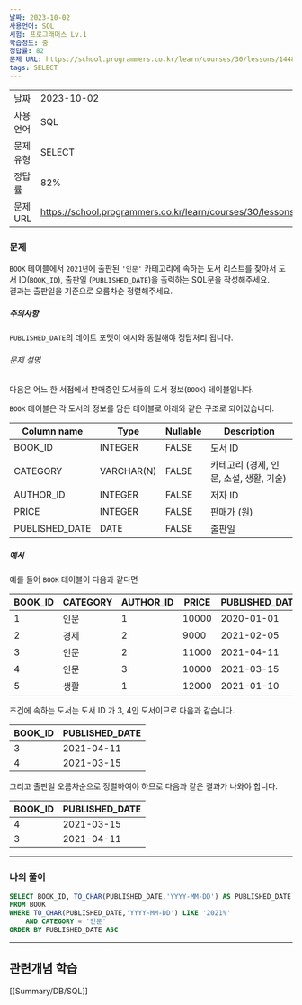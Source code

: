 ```yaml
---
날짜: 2023-10-02
사용언어: SQL
시험: 프로그래머스 Lv.1
학습정도: 중
정답률: 82
문제 URL: https://school.programmers.co.kr/learn/courses/30/lessons/144853
tags: SELECT
---
```

|           |                                                                  |
| --------- | ---------------------------------------------------------------- |
| 날짜      | 2023-10-02                                                       |
| 사용 언어 | SQL                                                              |
| 문제 유형 | SELECT                                                           |
| 정답률    | 82%                                                              |
| 문제 URL  | https://school.programmers.co.kr/learn/courses/30/lessons/144853 |

### 문제

`BOOK` 테이블에서 `2021년`에 출판된 `'인문'` 카테고리에 속하는 도서 리스트를 찾아서 도서 ID(`BOOK_ID`), 출판일 (`PUBLISHED_DATE`)을 출력하는 SQL문을 작성해주세요.  
결과는 출판일을 기준으로 오름차순 정렬해주세요.

##### 주의사항

`PUBLISHED_DATE`의 데이트 포맷이 예시와 동일해야 정답처리 됩니다.

###### 문제 설명

다음은 어느 한 서점에서 판매중인 도서들의 도서 정보(`BOOK`) 테이블입니다.

`BOOK` 테이블은 각 도서의 정보를 담은 테이블로 아래와 같은 구조로 되어있습니다.

|Column name|Type|Nullable|Description|
|---|---|---|---|
|BOOK_ID|INTEGER|FALSE|도서 ID|
|CATEGORY|VARCHAR(N)|FALSE|카테고리 (경제, 인문, 소설, 생활, 기술)|
|AUTHOR_ID|INTEGER|FALSE|저자 ID|
|PRICE|INTEGER|FALSE|판매가 (원)|
|PUBLISHED_DATE|DATE|FALSE|출판일|

##### 예시

예를 들어 `BOOK` 테이블이 다음과 같다면

|BOOK_ID|CATEGORY|AUTHOR_ID|PRICE|PUBLISHED_DATE|
|---|---|---|---|---|
|1|인문|1|10000|2020-01-01|
|2|경제|2|9000|2021-02-05|
|3|인문|2|11000|2021-04-11|
|4|인문|3|10000|2021-03-15|
|5|생활|1|12000|2021-01-10|

조건에 속하는 도서는 도서 ID 가 3, 4인 도서이므로 다음과 같습니다.

|BOOK_ID|PUBLISHED_DATE|
|---|---|
|3|2021-04-11|
|4|2021-03-15|

그리고 출판일 오름차순으로 정렬하여야 하므로 다음과 같은 결과가 나와야 합니다.

|BOOK_ID|PUBLISHED_DATE|
|---|---|
|4|2021-03-15|
|3|2021-04-11|

---
### 나의 풀이

```sql
SELECT BOOK_ID, TO_CHAR(PUBLISHED_DATE,'YYYY-MM-DD') AS PUBLISHED_DATE
FROM BOOK
WHERE TO_CHAR(PUBLISHED_DATE,'YYYY-MM-DD') LIKE '2021%'
    AND CATEGORY = '인문'
ORDER BY PUBLISHED_DATE ASC
```

---
## 관련개념 학습

[[Summary/DB/SQL]]